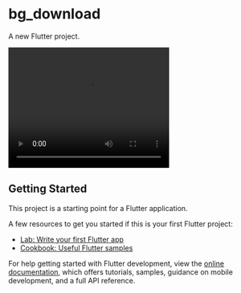 # bg_download

A new Flutter project.

<video width="320" height="240" controls autoplay>
  <source src="https://raw.githubusercontent.com/newazbenalam/bg_download/main/docs/untitled.webm" type="video/webm">
  Your browser does not support the video tag.
</video>


## Getting Started

This project is a starting point for a Flutter application.

A few resources to get you started if this is your first Flutter project:

- [Lab: Write your first Flutter app](https://docs.flutter.dev/get-started/codelab)
- [Cookbook: Useful Flutter samples](https://docs.flutter.dev/cookbook)

For help getting started with Flutter development, view the
[online documentation](https://docs.flutter.dev/), which offers tutorials,
samples, guidance on mobile development, and a full API reference.
